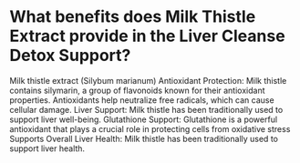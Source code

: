# What benefits does Milk Thistle Extract provide in the Liver Cleanse Detox Support?

Milk thistle extract (Silybum marianum) Antioxidant Protection: Milk thistle contains silymarin, a group of flavonoids known for their antioxidant properties. Antioxidants help neutralize free radicals, which can cause cellular damage. Liver Support: Milk thistle has been traditionally used to support liver well-being. Glutathione Support: Glutathione is a powerful antioxidant that plays a crucial role in protecting cells from oxidative stress Supports Overall Liver Health: Milk thistle has been traditionally used to support liver health.